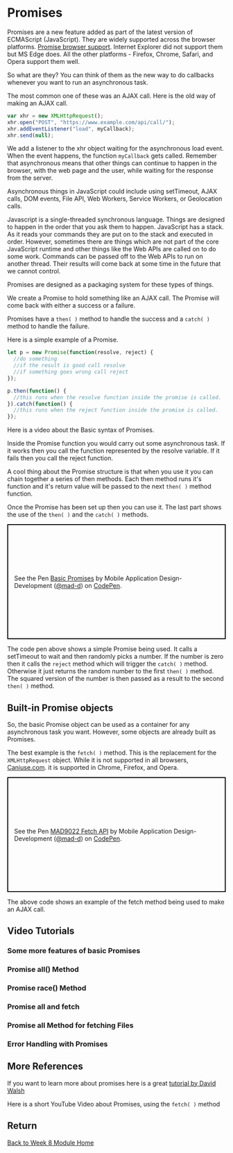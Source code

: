 # Promises

Promises are a new feature added as part of the latest version of ECMAScript (JavaScript). They are widely supported across the browser platforms. [Promise browser support](http://caniuse.com/#search=promises). Internet Explorer did not support them but MS Edge does. All the other platforms - Firefox, Chrome, Safari, and Opera support them well.

So what are they? You can think of them as the new way to do callbacks whenever you want to run an asynchronous task.

The most common one of these was an AJAX call. Here is the old way of making an AJAX call.

```js
var xhr = new XMLHttpRequest();
xhr.open("POST", "https://www.example.com/api/call/");
xhr.addEventListener("load", myCallback);
xhr.send(null);
```

We add a listener to the xhr object waiting for the asynchronous load event. When the event happens, the function `myCallback` gets called. Remember that asynchronous means that other things can continue to happen in the browser, with the web page and the user, while waiting for the response from the server.

Asynchronous things in JavaScript could include using setTimeout, AJAX calls, DOM events, File API, Web Workers, Service Workers, or Geolocation calls.

Javascript is a single-threaded synchronous language. Things are designed to happen in the order that you ask them to happen. JavaScript has a stack. As it reads your commands they are put on to the stack and executed in order. However, sometimes there are things which are not part of the core JavaScript runtime and other things like the Web APIs are called on to do some work. Commands can be passed off to the Web APIs to run on another thread. Their results will come back at some time in the future that we cannot control.

Promises are designed as a packaging system for these types of things.

We create a Promise to hold something like an AJAX call. The Promise will come back with either a success or a failure.

Promises have a `then( )` method to handle the success and a `catch( )` method to handle the failure.

Here is a simple example of a Promise.

```js
let p = new Promise(function(resolve, reject) {
  //do something
  //if the result is good call resolve
  //if something goes wrong call reject
});

p.then(function() {
  //this runs when the resolve function inside the promise is called.
}).catch(function() {
  //this runs when the reject function inside the promise is called.
});
```

Here is a video about the Basic syntax of Promises.

<YouTube
    title="Basic syntax of Promises"
    url="https://www.youtube.com/embed/SmPouEFKOBg"
/>

Inside the Promise function you would carry out some asynchronous task. If it works then you call the function represented by the resolve variable. If it fails then you call the reject function.

A cool thing about the Promise structure is that when you use it you can chain together a series of then methods. Each then method runs it's function and it's return value will be passed to the next `then( )` method function.

Once the Promise has been set up then you can use it. The last part shows the use of the `then( )` and the `catch( )` methods.

<p class="codepen" data-height="265" data-theme-id="0" data-default-tab="js,result" data-user="mad-d" data-slug-hash="BKGoEG" style="height: 265px; box-sizing: border-box; display: flex; align-items: center; justify-content: center; border: 2px solid black; margin: 1em 0; padding: 1em;" data-pen-title="Basic Promises">
  <span>See the Pen <a href="https://codepen.io/mad-d/pen/BKGoEG/">
  Basic Promises</a> by Mobile Application Design-Development (<a href="https://codepen.io/mad-d">@mad-d</a>)
  on <a href="https://codepen.io">CodePen</a>.</span>
</p>
<script async src="https://static.codepen.io/assets/embed/ei.js"></script>

The code pen above shows a simple Promise being used. It calls a setTimeout to wait and then randomly picks a number. If the number is zero then it calls the `reject` method which will trigger the `catch( )` method. Otherwise it just returns the random number to the first `then( )` method. The squared version of the number is then passed as a result to the second `then( )` method.

## Built-in Promise objects

So, the basic Promise object can be used as a container for any asynchronous task you want. However, some objects are already built as Promises.

The best example is the `fetch( )` method. This is the replacement for the `XMLHttpRequest` object. While it is not supported in all browsers, [Caniuse.com](http://caniuse.com/#search=fetch). it is supported in Chrome, Firefox, and Opera.

<p class="codepen" data-height="265" data-theme-id="0" data-default-tab="js,result" data-user="mad-d" data-slug-hash="oxgLRK" style="height: 265px; box-sizing: border-box; display: flex; align-items: center; justify-content: center; border: 2px solid black; margin: 1em 0; padding: 1em;" data-pen-title="MAD9022 Fetch API">
  <span>See the Pen <a href="https://codepen.io/mad-d/pen/oxgLRK/">
  MAD9022 Fetch API</a> by Mobile Application Design-Development (<a href="https://codepen.io/mad-d">@mad-d</a>)
  on <a href="https://codepen.io">CodePen</a>.</span>
</p>
<script async src="https://static.codepen.io/assets/embed/ei.js"></script>

The above code shows an example of the fetch method being used to make an AJAX call.

## Video Tutorials

### Some more features of basic Promises

<YouTube
    title="more features of Promises"
    url="https://www.youtube.com/embed/nB-aLKE76pY"
/>

### Promise all() Method

<YouTube
    title="Promise all method"
    url="https://www.youtube.com/embed/1cFl7WQDYYo"
/>

### Promise race() Method

<YouTube
    title="Promise race method"
    url="https://www.youtube.com/embed/1cFl7WQDYYo"
/>

### Promise all and fetch

<YouTube
    title="Promise all and fetch"
    url="https://www.youtube.com/embed/HTA7pEDGZEU"
/>

### Promise all Method for fetching Files

<YouTube
    title="Promise all for fetching files"
    url="https://www.youtube.com/embed?v=K6fFv_D99CE"
/>

### Error Handling with Promises

<YouTube
    title="Error handling in promises"
    url="https://www.youtube.com/embed/LzlGL3k3p04"
/>

## More References

If you want to learn more about promises here is a great [tutorial by David Walsh](https://davidwalsh.name/promises)

Here is a short YouTube Video about Promises, using the `fetch( )` method

<YouTube
    title="Promises in Fetch"
    url="https://www.youtube.com/embed/g90irqWEqd8"
/>

<YouTube
    title="Fun Fun Function Promises"
    url="https://www.youtube.com/embed/2d7s3spWAzo"
/>

## Return

[Back to Week 8 Module Home](./README.md)
